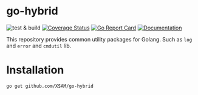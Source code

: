 # go-hybrid

![test & build](https://github.com/XSAM/go-hybrid/workflows/test%20&%20build/badge.svg)
[![Coverage Status](https://coveralls.io/repos/github/XSAM/go-hybrid/badge.svg?branch=master)](https://coveralls.io/github/XSAM/go-hybrid?branch=master)
[![Go Report Card](https://goreportcard.com/badge/github.com/XSAM/go-hybrid)](https://goreportcard.com/report/github.com/XSAM/go-hybrid)
[![Documentation](https://godoc.org/github.com/XSAM/go-hybrid?status.svg)](https://pkg.go.dev/mod/github.com/XSAM/go-hybrid)

This repository provides common utility packages for Golang. Such as `log` and `error` and `cmdutil` lib.

# Installation

```bash
go get github.com/XSAM/go-hybrid
```